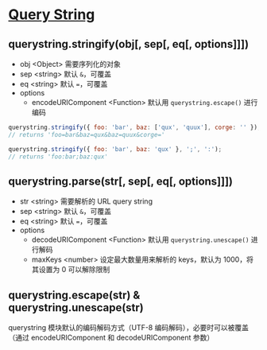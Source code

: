 # [Query String](https://nodejs.org/dist/latest-v8.x/docs/api/querystring.html)

## querystring.stringify(obj[, sep[, eq[, options]]])

- obj \<Object> 需要序列化的对象
- sep \<string> 默认 `&`，可覆盖
- eq \<string> 默认 `=`，可覆盖
- options 
  - encodeURIComponent \<Function> 默认用 `querystring.escape()` 进行编码

```javascript
querystring.stringify({ foo: 'bar', baz: ['qux', 'quux'], corge: '' });
// returns 'foo=bar&baz=qux&baz=quux&corge='

querystring.stringify({ foo: 'bar', baz: 'qux' }, ';', ':');
// returns 'foo:bar;baz:qux'
```

## querystring.parse(str[, sep[, eq[, options]]])

- str \<string> 需要解析的 URL query string
- sep \<string> 默认 `&`，可覆盖
- eq \<string> 默认 `=`，可覆盖
- options 
  - decodeURIComponent \<Function> 默认用 `querystring.unescape()` 进行解码
  - maxKeys \<number> 设定最大数量用来解析的 keys，默认为 1000，将其设置为 0 可以解除限制

## querystring.escape(str) & querystring.unescape(str)

querystring 模块默认的编码解码方式（UTF-8 编码解码），必要时可以被覆盖（通过 encodeURIComponent 和 decodeURIComponent 参数）